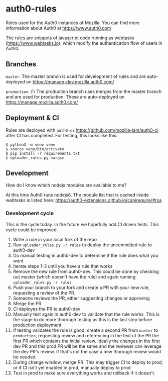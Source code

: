 # auth0-rules
Rules used for the Auth0 instances of Mozilla.
You can find more information about Auth0 at https://www.auth0.com

The rules are snippets of javascript code running as webtasks (https://www.webtasks.io), which modify the authentication flow of users in Auth0.

## Branches

`master`:
The master branch is used for development of rules and are auto-deployed on https://manage-dev.mozilla.auth0.com/

`production`:
/!\ The production branch uses merges from the master branch and are used for production. These are auto-deployed on https://manage.mozilla.auth0.com/

## Deployment & CI

Rules are deployed with `auth0-ci` <https://github.com/mozilla-iam/auth0-ci> after CI has completed.
For testing, this looks like this:

```
$ python3 -m venv venv
$ source venv/bin/activate
$ pip install -r requirements.txt
$ uploader_rules.py <args>
```

## Development

How do I know which nodejs modules are available to me?

At this time Auth0 runs nodejs8. The module list that is cached inside webtasks is listed here:
https://auth0-extensions.github.io/canirequire/#rsa

### Development cycle

This is the cycle today. In the future we hopefully add CI driven tests. 
This cycle could be improved.

1. Write a rule in your local fork of the repo
2. Run `uploader_rules.py -r rules` to deploy the uncommitted rule to auth0-dev
3. Do manual testing in auth0-dev to determine if the rule does what you want
4. Iterate steps 1-3 until you have a rule that works
5. Remove the new rule from auth0-dev. This could be done by checking out 
   master (which doesn't have the rule) and again running `uploader_rules.py -r rules`
6. Push your branch to your fork and create a PR with your new rule, requesting 
   a review of the PR.
7. Someone reviews the PR, either suggesting changes or approving
8. Merge the PR
9. CI deployes the PR to auth0-dev
10. Manually test again in auth0-dev to validate that the rule works. This is 
    the stage to do more thorough testing as this is the last step before
    production deployment
11. If testing validates the rule is good, create a second PR from `master` to
    `production`, requesting review and referencing in the text of the PR the
    first PR which contains the initial review. Ideally the changes in the first
    dev PR and this prod PR will be the same and the reviewer can leverage
    the dev PR's review. If that's not the case a new thorough review would be
    needed.
12. During change window, merge PR. This may trigger CI to deploy to prod, or
    if CI isn't yet enabled in prod, manually deploy to prod
13. Test in prod to make sure everything works and rollback if it doesn't.  
